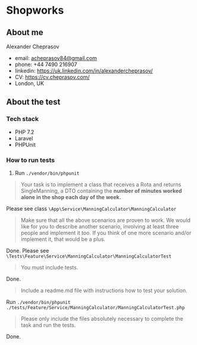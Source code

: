 # Shopworks

## About me
Alexander Cheprasov
- email: acheprasov84@gmail.com
- phone: +44 7490 216907
- linkedin: https://uk.linkedin.com/in/alexandercheprasov/
- CV: https://cv.cheprasov.com/
- London, UK

## About the test

### Tech stack

- PHP 7.2
- Laravel
- PHPUnit

### How to run tests

1. Run `./vendor/bin/phpunit`

> Your task is to implement a class that receives a Rota and returns SingleManning, a DTO containing the __number of minutes worked alone in the shop each day of the week.__

Please see class `\App\Service\ManningCalculator\ManningCalculator`

> Make sure that all the above scenarios are proven to work.
> We would like for you to describe another scenario, involving at least three people and implement it too.
If you think of one more scenario and/or implement it, that would be a plus.

Done. Please see `\Tests\Feature\Service\ManningCalculator\ManningCalculatorTest`

> You must include tests.

Done. 

> Include a readme.md file with instructions how to test your solution.

Run `./vendor/bin/phpunit ./tests/Feature/Service/ManningCalculator/ManningCalculatorTest.php`

> Please only include the files absolutely necessary to complete the task and run the tests.

Done.
